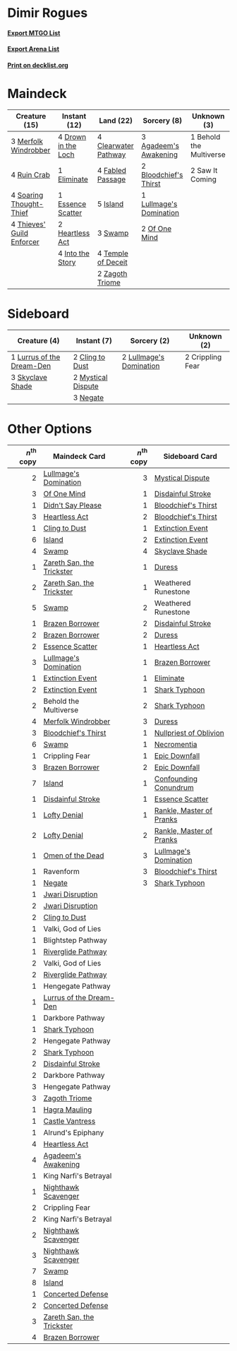 # Dimir Rogues

#### [Export MTGO List](../collection/Dimir%20Rogues/Dimir%20Rogues.txt)
#### [Export Arena List](../collection/Dimir%20Rogues/Dimir%20Rogues_arena.txt)
#### [Print on decklist.org](http://decklist.org/?deckmain=3%09Agadeem's%20Awakening%0A1%09Behold%20the%20Multiverse%0A2%09Bloodchief's%20Thirst%0A4%09Clearwater%20Pathway%0A4%09Drown%20in%20the%20Loch%0A1%09Eliminate%0A1%09Essence%20Scatter%0A4%09Fabled%20Passage%0A2%09Heartless%20Act%0A4%09Into%20the%20Story%0A5%09Island%0A1%09Lullmage's%20Domination%0A3%09Merfolk%20Windrobber%0A2%09Of%20One%20Mind%0A4%09Ruin%20Crab%0A2%09Saw%20It%20Coming%0A4%09Soaring%20Thought-Thief%0A3%09Swamp%0A4%09Temple%20of%20Deceit%0A4%09Thieves'%20Guild%20Enforcer%0A2%09Zagoth%20Triome&deckside=2%09Cling%20to%20Dust%0A2%09Crippling%20Fear%0A2%09Lullmage's%20Domination%0A1%09Lurrus%20of%20the%20Dream-Den%0A2%09Mystical%20Dispute%0A3%09Negate%0A3%09Skyclave%20Shade)
# Maindeck

|                                           Creature (15)                                            |                                         Instant (12)                                         |                                           Land (22)                                           |                                           Sorcery (8)                                            |      Unknown (3)      |
|----------------------------------------------------------------------------------------------------|----------------------------------------------------------------------------------------------|-----------------------------------------------------------------------------------------------|--------------------------------------------------------------------------------------------------|-----------------------|
|3 [Merfolk Windrobber](http://gatherer.wizards.com/Pages/Card/Details.aspx?multiverseid=491700)     |4 [Drown in the Loch](http://gatherer.wizards.com/Pages/Card/Details.aspx?multiverseid=473150)|4 [Clearwater Pathway](http://gatherer.wizards.com/Pages/Card/Details.aspx?multiverseid=491913)|3 [Agadeem's Awakening](http://gatherer.wizards.com/Pages/Card/Details.aspx?multiverseid=491723)  |1 Behold the Multiverse|
|4 [Ruin Crab](http://gatherer.wizards.com/Pages/Card/Details.aspx?multiverseid=495191)              |1 [Eliminate](http://gatherer.wizards.com/Pages/Card/Details.aspx?multiverseid=485420)        |4 [Fabled Passage](http://gatherer.wizards.com/Pages/Card/Details.aspx?multiverseid=473206)    |2 [Bloodchief's Thirst](http://gatherer.wizards.com/Pages/Card/Details.aspx?multiverseid=491729)  |2 Saw It Coming        |
|4 [Soaring Thought-Thief](http://gatherer.wizards.com/Pages/Card/Details.aspx?multiverseid=491887)  |1 [Essence Scatter](http://gatherer.wizards.com/Pages/Card/Details.aspx?multiverseid=426754)  |5 [Island](http://gatherer.wizards.com/Pages/Card/Details.aspx?multiverseid=439857)            |1 [Lullmage's Domination](http://gatherer.wizards.com/Pages/Card/Details.aspx?multiverseid=491696)|                       |
|4 [Thieves' Guild Enforcer](http://gatherer.wizards.com/Pages/Card/Details.aspx?multiverseid=485448)|2 [Heartless Act](http://gatherer.wizards.com/Pages/Card/Details.aspx?multiverseid=479611)    |3 [Swamp](http://gatherer.wizards.com/Pages/Card/Details.aspx?multiverseid=439858)             |2 [Of One Mind](http://gatherer.wizards.com/Pages/Card/Details.aspx?multiverseid=479580)          |                       |
|                                                                                                    |4 [Into the Story](http://gatherer.wizards.com/Pages/Card/Details.aspx?multiverseid=473012)   |4 [Temple of Deceit](http://gatherer.wizards.com/Pages/Card/Details.aspx?multiverseid=373734)  |                                                                                                  |                       |
|                                                                                                    |                                                                                              |2 [Zagoth Triome](http://gatherer.wizards.com/Pages/Card/Details.aspx?multiverseid=479779)     |                                                                                                  |                       |


# Sideboard

|                                            Creature (4)                                            |                                         Instant (7)                                         |                                           Sorcery (2)                                            |  Unknown (2)   |
|----------------------------------------------------------------------------------------------------|---------------------------------------------------------------------------------------------|--------------------------------------------------------------------------------------------------|----------------|
|1 [Lurrus of the Dream-Den](http://gatherer.wizards.com/Pages/Card/Details.aspx?multiverseid=479746)|2 [Cling to Dust](http://gatherer.wizards.com/Pages/Card/Details.aspx?multiverseid=476338)   |2 [Lullmage's Domination](http://gatherer.wizards.com/Pages/Card/Details.aspx?multiverseid=491696)|2 Crippling Fear|
|3 [Skyclave Shade](http://gatherer.wizards.com/Pages/Card/Details.aspx?multiverseid=491763)         |2 [Mystical Dispute](http://gatherer.wizards.com/Pages/Card/Details.aspx?multiverseid=473020)|                                                                                                  |                |
|                                                                                                    |3 [Negate](http://gatherer.wizards.com/Pages/Card/Details.aspx?multiverseid=423707)          |                                                                                                  |                |


# Other Options

|*n*<sup>th</sup> copy|                                           Maindeck Card                                            |*n*<sup>th</sup> copy|                                          Sideboard Card                                           |
|--------------------:|----------------------------------------------------------------------------------------------------|--------------------:|---------------------------------------------------------------------------------------------------|
|                    2|[Lullmage's Domination](http://gatherer.wizards.com/Pages/Card/Details.aspx?multiverseid=491696)    |                    3|[Mystical Dispute](http://gatherer.wizards.com/Pages/Card/Details.aspx?multiverseid=473020)        |
|                    3|[Of One Mind](http://gatherer.wizards.com/Pages/Card/Details.aspx?multiverseid=479580)              |                    1|[Disdainful Stroke](http://gatherer.wizards.com/Pages/Card/Details.aspx?multiverseid=420705)       |
|                    1|[Didn't Say Please](http://gatherer.wizards.com/Pages/Card/Details.aspx?multiverseid=473004)        |                    1|[Bloodchief's Thirst](http://gatherer.wizards.com/Pages/Card/Details.aspx?multiverseid=491729)     |
|                    3|[Heartless Act](http://gatherer.wizards.com/Pages/Card/Details.aspx?multiverseid=479611)            |                    2|[Bloodchief's Thirst](http://gatherer.wizards.com/Pages/Card/Details.aspx?multiverseid=491729)     |
|                    1|[Cling to Dust](http://gatherer.wizards.com/Pages/Card/Details.aspx?multiverseid=476338)            |                    1|[Extinction Event](http://gatherer.wizards.com/Pages/Card/Details.aspx?multiverseid=479608)        |
|                    6|[Island](http://gatherer.wizards.com/Pages/Card/Details.aspx?multiverseid=439857)                   |                    2|[Extinction Event](http://gatherer.wizards.com/Pages/Card/Details.aspx?multiverseid=479608)        |
|                    4|[Swamp](http://gatherer.wizards.com/Pages/Card/Details.aspx?multiverseid=439858)                    |                    4|[Skyclave Shade](http://gatherer.wizards.com/Pages/Card/Details.aspx?multiverseid=491763)          |
|                    1|[Zareth San, the Trickster](http://gatherer.wizards.com/Pages/Card/Details.aspx?multiverseid=491893)|                    1|[Duress](http://gatherer.wizards.com/Pages/Card/Details.aspx?multiverseid=14557)                   |
|                    2|[Zareth San, the Trickster](http://gatherer.wizards.com/Pages/Card/Details.aspx?multiverseid=491893)|                    1|Weathered Runestone                                                                                |
|                    5|[Swamp](http://gatherer.wizards.com/Pages/Card/Details.aspx?multiverseid=439858)                    |                    2|Weathered Runestone                                                                                |
|                    1|[Brazen Borrower](http://gatherer.wizards.com/Pages/Card/Details.aspx?multiverseid=473001)          |                    2|[Disdainful Stroke](http://gatherer.wizards.com/Pages/Card/Details.aspx?multiverseid=420705)       |
|                    2|[Brazen Borrower](http://gatherer.wizards.com/Pages/Card/Details.aspx?multiverseid=473001)          |                    2|[Duress](http://gatherer.wizards.com/Pages/Card/Details.aspx?multiverseid=14557)                   |
|                    2|[Essence Scatter](http://gatherer.wizards.com/Pages/Card/Details.aspx?multiverseid=426754)          |                    1|[Heartless Act](http://gatherer.wizards.com/Pages/Card/Details.aspx?multiverseid=479611)           |
|                    3|[Lullmage's Domination](http://gatherer.wizards.com/Pages/Card/Details.aspx?multiverseid=491696)    |                    1|[Brazen Borrower](http://gatherer.wizards.com/Pages/Card/Details.aspx?multiverseid=473001)         |
|                    1|[Extinction Event](http://gatherer.wizards.com/Pages/Card/Details.aspx?multiverseid=479608)         |                    1|[Eliminate](http://gatherer.wizards.com/Pages/Card/Details.aspx?multiverseid=485420)               |
|                    2|[Extinction Event](http://gatherer.wizards.com/Pages/Card/Details.aspx?multiverseid=479608)         |                    1|[Shark Typhoon](http://gatherer.wizards.com/Pages/Card/Details.aspx?multiverseid=479587)           |
|                    2|Behold the Multiverse                                                                               |                    2|[Shark Typhoon](http://gatherer.wizards.com/Pages/Card/Details.aspx?multiverseid=479587)           |
|                    4|[Merfolk Windrobber](http://gatherer.wizards.com/Pages/Card/Details.aspx?multiverseid=491700)       |                    3|[Duress](http://gatherer.wizards.com/Pages/Card/Details.aspx?multiverseid=14557)                   |
|                    3|[Bloodchief's Thirst](http://gatherer.wizards.com/Pages/Card/Details.aspx?multiverseid=491729)      |                    1|[Nullpriest of Oblivion](http://gatherer.wizards.com/Pages/Card/Details.aspx?multiverseid=491755)  |
|                    6|[Swamp](http://gatherer.wizards.com/Pages/Card/Details.aspx?multiverseid=439858)                    |                    1|[Necromentia](http://gatherer.wizards.com/Pages/Card/Details.aspx?multiverseid=485439)             |
|                    1|Crippling Fear                                                                                      |                    1|[Epic Downfall](http://gatherer.wizards.com/Pages/Card/Details.aspx?multiverseid=473047)           |
|                    3|[Brazen Borrower](http://gatherer.wizards.com/Pages/Card/Details.aspx?multiverseid=473001)          |                    2|[Epic Downfall](http://gatherer.wizards.com/Pages/Card/Details.aspx?multiverseid=473047)           |
|                    7|[Island](http://gatherer.wizards.com/Pages/Card/Details.aspx?multiverseid=439857)                   |                    1|[Confounding Conundrum](http://gatherer.wizards.com/Pages/Card/Details.aspx?multiverseid=495607)   |
|                    1|[Disdainful Stroke](http://gatherer.wizards.com/Pages/Card/Details.aspx?multiverseid=420705)        |                    1|[Essence Scatter](http://gatherer.wizards.com/Pages/Card/Details.aspx?multiverseid=426754)         |
|                    1|[Lofty Denial](http://gatherer.wizards.com/Pages/Card/Details.aspx?multiverseid=485379)             |                    1|[Rankle, Master of Pranks](http://gatherer.wizards.com/Pages/Card/Details.aspx?multiverseid=473063)|
|                    2|[Lofty Denial](http://gatherer.wizards.com/Pages/Card/Details.aspx?multiverseid=485379)             |                    2|[Rankle, Master of Pranks](http://gatherer.wizards.com/Pages/Card/Details.aspx?multiverseid=473063)|
|                    1|[Omen of the Dead](http://gatherer.wizards.com/Pages/Card/Details.aspx?multiverseid=476361)         |                    3|[Lullmage's Domination](http://gatherer.wizards.com/Pages/Card/Details.aspx?multiverseid=491696)   |
|                    1|Ravenform                                                                                           |                    3|[Bloodchief's Thirst](http://gatherer.wizards.com/Pages/Card/Details.aspx?multiverseid=491729)     |
|                    1|[Negate](http://gatherer.wizards.com/Pages/Card/Details.aspx?multiverseid=423707)                   |                    3|[Shark Typhoon](http://gatherer.wizards.com/Pages/Card/Details.aspx?multiverseid=479587)           |
|                    1|[Jwari Disruption](http://gatherer.wizards.com/Pages/Card/Details.aspx?multiverseid=491693)         |                     |                                                                                                   |
|                    2|[Jwari Disruption](http://gatherer.wizards.com/Pages/Card/Details.aspx?multiverseid=491693)         |                     |                                                                                                   |
|                    2|[Cling to Dust](http://gatherer.wizards.com/Pages/Card/Details.aspx?multiverseid=476338)            |                     |                                                                                                   |
|                    1|Valki, God of Lies                                                                                  |                     |                                                                                                   |
|                    1|Blightstep Pathway                                                                                  |                     |                                                                                                   |
|                    1|[Riverglide Pathway](http://gatherer.wizards.com/Pages/Card/Details.aspx?multiverseid=491920)       |                     |                                                                                                   |
|                    2|Valki, God of Lies                                                                                  |                     |                                                                                                   |
|                    2|[Riverglide Pathway](http://gatherer.wizards.com/Pages/Card/Details.aspx?multiverseid=491920)       |                     |                                                                                                   |
|                    1|Hengegate Pathway                                                                                   |                     |                                                                                                   |
|                    1|[Lurrus of the Dream-Den](http://gatherer.wizards.com/Pages/Card/Details.aspx?multiverseid=479746)  |                     |                                                                                                   |
|                    1|Darkbore Pathway                                                                                    |                     |                                                                                                   |
|                    1|[Shark Typhoon](http://gatherer.wizards.com/Pages/Card/Details.aspx?multiverseid=479587)            |                     |                                                                                                   |
|                    2|Hengegate Pathway                                                                                   |                     |                                                                                                   |
|                    2|[Shark Typhoon](http://gatherer.wizards.com/Pages/Card/Details.aspx?multiverseid=479587)            |                     |                                                                                                   |
|                    2|[Disdainful Stroke](http://gatherer.wizards.com/Pages/Card/Details.aspx?multiverseid=420705)        |                     |                                                                                                   |
|                    2|Darkbore Pathway                                                                                    |                     |                                                                                                   |
|                    3|Hengegate Pathway                                                                                   |                     |                                                                                                   |
|                    3|[Zagoth Triome](http://gatherer.wizards.com/Pages/Card/Details.aspx?multiverseid=479779)            |                     |                                                                                                   |
|                    1|[Hagra Mauling](http://gatherer.wizards.com/Pages/Card/Details.aspx?multiverseid=491741)            |                     |                                                                                                   |
|                    1|[Castle Vantress](http://gatherer.wizards.com/Pages/Card/Details.aspx?multiverseid=473204)          |                     |                                                                                                   |
|                    1|Alrund's Epiphany                                                                                   |                     |                                                                                                   |
|                    4|[Heartless Act](http://gatherer.wizards.com/Pages/Card/Details.aspx?multiverseid=479611)            |                     |                                                                                                   |
|                    4|[Agadeem's Awakening](http://gatherer.wizards.com/Pages/Card/Details.aspx?multiverseid=491723)      |                     |                                                                                                   |
|                    1|King Narfi's Betrayal                                                                               |                     |                                                                                                   |
|                    1|[Nighthawk Scavenger](http://gatherer.wizards.com/Pages/Card/Details.aspx?multiverseid=491752)      |                     |                                                                                                   |
|                    2|Crippling Fear                                                                                      |                     |                                                                                                   |
|                    2|King Narfi's Betrayal                                                                               |                     |                                                                                                   |
|                    2|[Nighthawk Scavenger](http://gatherer.wizards.com/Pages/Card/Details.aspx?multiverseid=491752)      |                     |                                                                                                   |
|                    3|[Nighthawk Scavenger](http://gatherer.wizards.com/Pages/Card/Details.aspx?multiverseid=491752)      |                     |                                                                                                   |
|                    7|[Swamp](http://gatherer.wizards.com/Pages/Card/Details.aspx?multiverseid=439858)                    |                     |                                                                                                   |
|                    8|[Island](http://gatherer.wizards.com/Pages/Card/Details.aspx?multiverseid=439857)                   |                     |                                                                                                   |
|                    1|[Concerted Defense](http://gatherer.wizards.com/Pages/Card/Details.aspx?multiverseid=491680)        |                     |                                                                                                   |
|                    2|[Concerted Defense](http://gatherer.wizards.com/Pages/Card/Details.aspx?multiverseid=491680)        |                     |                                                                                                   |
|                    3|[Zareth San, the Trickster](http://gatherer.wizards.com/Pages/Card/Details.aspx?multiverseid=491893)|                     |                                                                                                   |
|                    4|[Brazen Borrower](http://gatherer.wizards.com/Pages/Card/Details.aspx?multiverseid=473001)          |                     |                                                                                                   |

